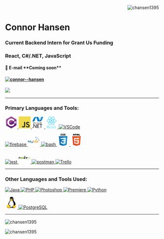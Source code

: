 <p>&nbsp;<img align="right"
    src="https://github-readme-stats.vercel.app/api?username=chansen1395&show_icons=true&hide=stars&border_radius=25&border_color=8a2387&bg_color=0,8a2387,e94057,f27121&title_color=fff&text_color=fff&locale=en"
    alt="chansen1395" />

<h1 align="left">Connor Hansen</h1>
<h3 align="left">Current Backend Intern for Grant Us Funding</h3>
<h3 align="left">React, C#/.NET, JavaScript</h3>
<!-- <h4 align="left">Future Software Developer</h4> -->
<h4 align="left">📧 E-mail **Coming soon**</h4>
</p>

<h4 align="left"><a 
    href="https://linkedin.com/in/connor--hansen" target="blank">
    <img align="center"
    src="https://raw.githubusercontent.com/rahuldkjain/github-profile-readme-generator/master/src/images/icons/Social/linked-in-alt.svg"
    alt="connor--hansen" height="30" width="40" /></a>
</h4>

![](https://komarev.com/ghpvc/?username=chansen1395)

<hr>

<h3 align="left">Primary Languages and Tools:</h3>
<p align="left">

  <a 
    href="https://www.w3schools.com/cs/" target="_blank"> <img
    src="https://raw.githubusercontent.com/devicons/devicon/master/icons/csharp/csharp-original.svg" alt="csharp"
    width="40" height="40" /> 
  </a> <a 
    href="https://developer.mozilla.org/en-US/docs/Web/JavaScript"
    target="_blank"> <img
    src="https://raw.githubusercontent.com/devicons/devicon/master/icons/javascript/javascript-original.svg"
    alt="javascript" width="40" height="40" /> 
  </a> <a 
    href="https://dotnet.microsoft.com/" target="_blank"> <img
    src="https://raw.githubusercontent.com/devicons/devicon/master/icons/dot-net/dot-net-original-wordmark.svg"
    alt="dotnet" width="40" height="40" /> 
  </a> <a href="https://reactjs.org/" target="_blank"> <img
    src="https://raw.githubusercontent.com/devicons/devicon/master/icons/react/react-original-wordmark.svg"
    alt="react" width="40" height="40" /> 
  </a> <a 
    href="https://code.visualstudio.com/" target="_blank"> <img src="https://cdn.jsdelivr.net/gh/devicons/devicon/icons/vscode/vscode-original.svg"
    alt="VSCode" width="40" height="40" /> 
  </a> 

  <a 
    href="https://firebase.google.com/" target="_blank"> <img
    src="https://www.vectorlogo.zone/logos/firebase/firebase-icon.svg" alt="firebase" width="40" height="40" /> 
  </a> <a 
    href="https://www.mysql.com/" target="_blank"> <img
    src="https://raw.githubusercontent.com/devicons/devicon/master/icons/mysql/mysql-original-wordmark.svg"
    alt="mysql" width="40" height="40" /> 
  </a> <a 
    href="https://www.gnu.org/software/bash/" target="_blank"> <img
    src="https://www.vectorlogo.zone/logos/gnu_bash/gnu_bash-icon.svg" alt="bash" width="40" height="40" /> 
  </a> <a 
    href="https://www.w3schools.com/css/" target="_blank"> <img
    src="https://raw.githubusercontent.com/devicons/devicon/master/icons/css3/css3-original-wordmark.svg" alt="css3"
    width="40" height="40" /> 
  </a> <a
    href="https://www.w3.org/html/" target="_blank"> <img
    src="https://raw.githubusercontent.com/devicons/devicon/master/icons/html5/html5-original-wordmark.svg"
    alt="html5" width="40" height="40" /> 
  </a>
        
  <a
    href="https://jestjs.io" target="_blank"> <img
    src="https://www.vectorlogo.zone/logos/jestjsio/jestjsio-icon.svg" alt="jest" width="40" height="40" /> 
  </a> <a 
    href="https://nodejs.org" target="_blank"> <img
    src="https://raw.githubusercontent.com/devicons/devicon/master/icons/nodejs/nodejs-original-wordmark.svg"
    alt="nodejs" width="40" height="40" /> 
  </a> <a 
    href="https://postman.com" target="_blank"> <img
    src="https://www.vectorlogo.zone/logos/getpostman/getpostman-icon.svg" alt="postman" width="40" height="40" />
  </a> <a 
    href="https://trello.com/" target="_blank"> <img 
    src="https://cdn.jsdelivr.net/gh/devicons/devicon/icons/trello/trello-plain.svg" alt="Trello" width="40" height="40"/> 
  </a> 

</p>

<hr>

<h3 align="left">Other Languages and Tools Used:</h3>
<p align="left">

<a 
  href="https://www.java.com/en/download/help/whatis_java.html" target="_blank"> <img 
  src="https://cdn.jsdelivr.net/gh/devicons/devicon/icons/java/java-original-wordmark.svg" alt="Java" width="40" height="40" /> 
</a> <a 
  href="https://www.php.net/" target="_blank"> <img src="https://cdn.jsdelivr.net/gh/devicons/devicon/icons/php/php-plain.svg" alt="PHP" width="40" height="40" /> 
</a> <a 
  href="https://www.adobe.com/products/photoshop.html" target="_blank"> <img src="https://cdn.jsdelivr.net/gh/devicons/devicon/icons/photoshop/photoshop-line.svg"     alt="Photoshop" width="40" height="40" /> 
</a> <a 
  href="https://www.adobe.com/products/premiere.html" target="_blank"> <img 
  src="https://cdn.jsdelivr.net/gh/devicons/devicon/icons/premierepro/premierepro-original.svg" alt="Premiere" width="40" height="40" /> 
</a> <a 
  href="https://www.python.org/" target="_blank"> <img 
  src="https://cdn.jsdelivr.net/gh/devicons/devicon/icons/python/python-original.svg" alt="Python" width="40" height="40" /> 
</a> 

<a
  href="https://www.linux.org/" target="_blank"> <img
  src="https://raw.githubusercontent.com/devicons/devicon/master/icons/linux/linux-original.svg" alt="linux"
  width="40" height="40" /> 
</a> <a 
  href="https://www.postgresql.org/" target="_blank"> <img 
  src="https://cdn.jsdelivr.net/gh/devicons/devicon/icons/postgresql/postgresql-original-wordmark.svg" alt="PostgreSQL" width="40" height="40" /> 
</a> 

</p>

<hr>

<p><img align="center"
    src="https://github-readme-stats.vercel.app/api/top-langs?username=chansen1395&layout=compact&show_icons=true&theme=solarized-dark&locale=en"
    alt="chansen1395" /></p>

<!-- <p>&nbsp;<img align="center"
    src="https://github-readme-stats.vercel.app/api?username=chansen1395&show_icons=true&hide=stars&theme=solarized-dark&locale=en"
    alt="chansen1395" /></p>
-->

<p><img align="center" src="https://github-readme-streak-stats.herokuapp.com/?user=chansen1395&theme=solarized-dark"
    alt="chansen1395" /></p>
    
    
<!-- Gradient option - not available on streak stats
<p><img align="center"
    src="https://github-readme-stats.vercel.app/api/top-langs?username=chansen1395&layout=compact&show_icons=true&border_radius=25&border_color=8a2387&bg_color=0,8a2387,e94057,f27121&title_color=fff&text_color=fff&locale=en"
    alt="chansen1395" /></p>

<p>&nbsp;<img align="center"
    src="https://github-readme-stats.vercel.app/api?username=chansen1395&show_icons=true&hide=stars&border_radius=25&border_color=8a2387&bg_color=0,8a2387,e94057,f27121&title_color=fff&text_color=fff&locale=en"
    alt="chansen1395" /></p>
-->
